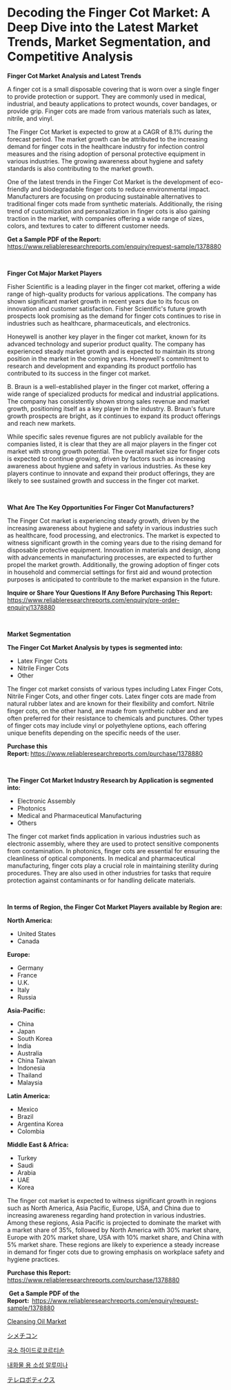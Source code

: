 <p><h1>Decoding the Finger Cot Market: A Deep Dive into the Latest Market Trends, Market Segmentation, and Competitive Analysis</h1></p><p><strong>Finger Cot Market Analysis and Latest Trends</strong></p>
<p><p>A finger cot is a small disposable covering that is worn over a single finger to provide protection or support. They are commonly used in medical, industrial, and beauty applications to protect wounds, cover bandages, or provide grip. Finger cots are made from various materials such as latex, nitrile, and vinyl.</p><p>The Finger Cot Market is expected to grow at a CAGR of 8.1% during the forecast period. The market growth can be attributed to the increasing demand for finger cots in the healthcare industry for infection control measures and the rising adoption of personal protective equipment in various industries. The growing awareness about hygiene and safety standards is also contributing to the market growth.</p><p>One of the latest trends in the Finger Cot Market is the development of eco-friendly and biodegradable finger cots to reduce environmental impact. Manufacturers are focusing on producing sustainable alternatives to traditional finger cots made from synthetic materials. Additionally, the rising trend of customization and personalization in finger cots is also gaining traction in the market, with companies offering a wide range of sizes, colors, and textures to cater to different customer needs.</p></p>
<p><strong>Get a Sample PDF of the Report:&nbsp;</strong> <a href="https://www.reliableresearchreports.com/enquiry/request-sample/1378880">https://www.reliableresearchreports.com/enquiry/request-sample/1378880</a></p>
<p>&nbsp;</p>
<p><strong>Finger Cot Major Market Players</strong></p>
<p><p>Fisher Scientific is a leading player in the finger cot market, offering a wide range of high-quality products for various applications. The company has shown significant market growth in recent years due to its focus on innovation and customer satisfaction. Fisher Scientific's future growth prospects look promising as the demand for finger cots continues to rise in industries such as healthcare, pharmaceuticals, and electronics.</p><p>Honeywell is another key player in the finger cot market, known for its advanced technology and superior product quality. The company has experienced steady market growth and is expected to maintain its strong position in the market in the coming years. Honeywell's commitment to research and development and expanding its product portfolio has contributed to its success in the finger cot market.</p><p>B. Braun is a well-established player in the finger cot market, offering a wide range of specialized products for medical and industrial applications. The company has consistently shown strong sales revenue and market growth, positioning itself as a key player in the industry. B. Braun's future growth prospects are bright, as it continues to expand its product offerings and reach new markets.</p><p>While specific sales revenue figures are not publicly available for the companies listed, it is clear that they are all major players in the finger cot market with strong growth potential. The overall market size for finger cots is expected to continue growing, driven by factors such as increasing awareness about hygiene and safety in various industries. As these key players continue to innovate and expand their product offerings, they are likely to see sustained growth and success in the finger cot market.</p></p>
<p>&nbsp;</p>
<p><strong>What Are The Key Opportunities For Finger Cot Manufacturers?</strong></p>
<p><p>The Finger Cot market is experiencing steady growth, driven by the increasing awareness about hygiene and safety in various industries such as healthcare, food processing, and electronics. The market is expected to witness significant growth in the coming years due to the rising demand for disposable protective equipment. Innovation in materials and design, along with advancements in manufacturing processes, are expected to further propel the market growth. Additionally, the growing adoption of finger cots in household and commercial settings for first aid and wound protection purposes is anticipated to contribute to the market expansion in the future.</p></p>
<p><strong>Inquire or Share Your Questions If Any Before Purchasing This Report:</strong> <a href="https://www.reliableresearchreports.com/enquiry/pre-order-enquiry/1378880">https://www.reliableresearchreports.com/enquiry/pre-order-enquiry/1378880</a></p>
<p>&nbsp;</p>
<p><strong>Market Segmentation</strong></p>
<p><strong>The Finger Cot Market Analysis by types is segmented into:</strong></p>
<p><ul><li>Latex Finger Cots</li><li>Nitrile Finger Cots</li><li>Other</li></ul></p>
<p><p>The finger cot market consists of various types including Latex Finger Cots, Nitrile Finger Cots, and other finger cots. Latex finger cots are made from natural rubber latex and are known for their flexibility and comfort. Nitrile finger cots, on the other hand, are made from synthetic rubber and are often preferred for their resistance to chemicals and punctures. Other types of finger cots may include vinyl or polyethylene options, each offering unique benefits depending on the specific needs of the user.</p></p>
<p><strong>Purchase this Report:&nbsp;</strong><a href="https://www.reliableresearchreports.com/purchase/1378880">https://www.reliableresearchreports.com/purchase/1378880</a></p>
<p>&nbsp;</p>
<p><strong>The Finger Cot Market Industry Research by Application is segmented into:</strong></p>
<p><ul><li>Electronic Assembly</li><li>Photonics</li><li>Medical and Pharmaceutical Manufacturing</li><li>Others</li></ul></p>
<p><p>The finger cot market finds application in various industries such as electronic assembly, where they are used to protect sensitive components from contamination. In photonics, finger cots are essential for ensuring the cleanliness of optical components. In medical and pharmaceutical manufacturing, finger cots play a crucial role in maintaining sterility during procedures. They are also used in other industries for tasks that require protection against contaminants or for handling delicate materials.</p></p>
<p>&nbsp;</p>
<p><strong>In terms of Region, the Finger Cot Market Players available by Region are:</strong></p>
<p>
    <p> <strong> North America: </strong>
        <ul>
            <li>United States</li>
            <li>Canada</li>
        </ul>
        </p> 
    <p> <strong> Europe: </strong>
        <ul>
            <li>Germany</li>
            <li>France</li>
            <li>U.K.</li>
            <li>Italy</li>
            <li>Russia</li>
        </ul>
        </p> 
    <p> <strong> Asia-Pacific: </strong>
        <ul>
            <li>China</li>
            <li>Japan</li>
            <li>South Korea</li>
            <li>India</li>
            <li>Australia</li>
            <li>China Taiwan</li>
            <li>Indonesia</li>
            <li>Thailand</li>
            <li>Malaysia</li>
        </ul>
        </p> 
    <p> <strong> Latin America: </strong>
        <ul>
            <li>Mexico</li>
            <li>Brazil</li>
            <li>Argentina Korea</li>
            <li>Colombia</li>
        </ul>
        </p> 
    <p> <strong> Middle East & Africa: </strong>
        <ul>
            <li>Turkey</li>
            <li>Saudi</li>
            <li>Arabia</li>
            <li>UAE</li>
            <li>Korea</li>
        </ul>
    </p>
    </p>
<p><p>The finger cot market is expected to witness significant growth in regions such as North America, Asia Pacific, Europe, USA, and China due to increasing awareness regarding hand protection in various industries. Among these regions, Asia Pacific is projected to dominate the market with a market share of 35%, followed by North America with 30% market share, Europe with 20% market share, USA with 10% market share, and China with 5% market share. These regions are likely to experience a steady increase in demand for finger cots due to growing emphasis on workplace safety and hygiene practices.</p></p>
<p><strong>Purchase this Report: </strong><a href="https://www.reliableresearchreports.com/purchase/1378880">https://www.reliableresearchreports.com/purchase/1378880</a></p>
<p>&nbsp;<strong>Get a Sample PDF of the Report:&nbsp;&nbsp;</strong><a href="https://www.reliableresearchreports.com/enquiry/request-sample/1378880">https://www.reliableresearchreports.com/enquiry/request-sample/1378880</a></p>
<p><strong></strong></p>
<p><p><a href="https://github.com/jodemen/Market-Research-Report-List-1/blob/main/cleansing-oil-market.md">Cleansing Oil Market</a></p><p><a href="https://medium.com/@solomonbode85/%E3%82%B7%E3%83%9F%E3%82%B3%E3%83%B3%E5%B8%82%E5%A0%B4%E3%82%B7%E3%82%A7%E3%82%A2%E3%81%AE%E9%80%B2%E5%8C%96%E3%81%A8%E5%B8%82%E5%A0%B4%E6%88%90%E9%95%B7%E3%81%AE%E3%83%88%E3%83%AC%E3%83%B3%E3%83%892024%E5%B9%B4%E3%81%8B%E3%82%892031%E5%B9%B4%E3%81%BE%E3%81%A7-45f5f19e7127">シメチコン</a></p><p><a href="https://medium.com/@moulafa/%ED%86%A0%ED%94%BC%EC%BB%AC-%ED%95%98%EC%9D%B4%EB%93%9C%EB%A1%9C%EC%BD%94%ED%8B%B0%EC%86%90-%EC%8B%9C%EC%9E%A5-%EC%A0%84%EB%A7%9D-%EC%8B%9C%EC%9E%A5-%EB%8F%99%ED%96%A5-%EC%84%B1%EC%9E%A5-2024%EB%85%84%EB%B6%80%ED%84%B0-2031%EB%85%84%EA%B9%8C%EC%A7%80-%EC%98%88%EC%B8%A1-688a83244a7e">국소 하이드로코르티손</a></p><p><a href="https://medium.com/@darianswift1922_33282/%EA%B0%80%EA%B3%B5-%EC%95%8C%EB%A3%A8%EB%AF%B8%EB%82%98-%EB%B0%98%EB%8B%AC-%EC%8B%9C%EC%9E%A5-%EA%B7%9C%EB%AA%A8-cagr-%EB%8F%99%ED%96%A5-2024-2030-89857b79452a">내화물 용 소성 알루미나</a></p><p><a href="https://medium.com/@maudward1907/%E3%83%86%E3%83%AC%E3%83%AD%E3%83%9C%E3%83%86%E3%82%A3%E3%82%AF%E3%82%B9%E5%B8%82%E5%A0%B4-%E5%B8%82%E5%A0%B4%E3%82%B7%E3%82%A7%E3%82%A2-%E5%B8%82%E5%A0%B4%E5%8B%95%E5%90%91-%E5%B0%86%E6%9D%A5%E3%81%AE%E6%88%90%E9%95%B7%E3%82%92%E6%8E%A2%E3%82%8B-b03b408aa8b6">テレロボティクス</a></p></p>